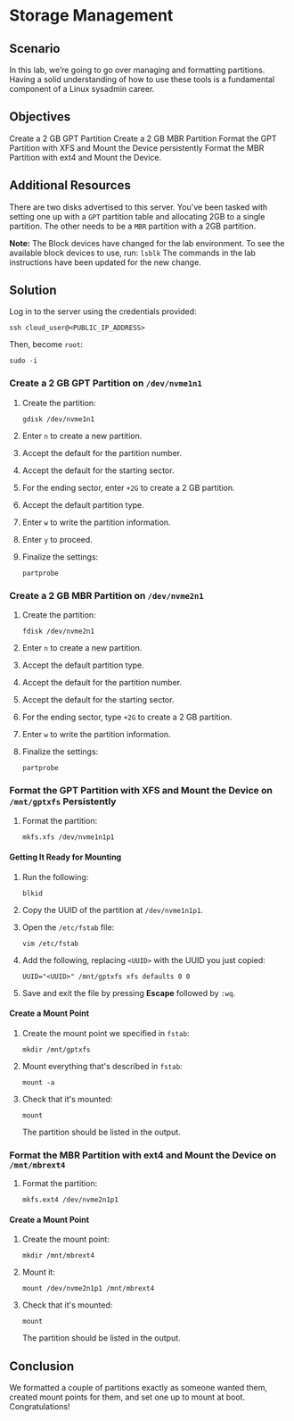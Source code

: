 ﻿# Storage Management

## Scenario
In this lab, we’re going to go over managing and formatting partitions. Having a solid understanding of how to use these tools is a fundamental component of a Linux sysadmin career.

## Objectives
Create a 2 GB GPT Partition
Create a 2 GB MBR Partition
Format the GPT Partition with XFS and Mount the Device persistently
Format the MBR Partition with ext4 and Mount the Device.


## Additional Resources

There are two disks advertised to this server. You've been tasked with setting one up with a  `GPT`  partition table and allocating 2GB to a single partition. The other needs to be a  `MBR`  partition with a 2GB partition.

**Note:**  The Block devices have changed for the lab environment. To see the available block devices to use, run:  `lsblk`  The commands in the lab instructions have been updated for the new change.

## Solution

Log in to the server using the credentials provided:

`ssh cloud_user@<PUBLIC_IP_ADDRESS>`

Then, become  `root`:

`sudo -i`

### Create a 2 GB GPT Partition on  `/dev/nvme1n1`

1.  Create the partition:
    
    `gdisk /dev/nvme1n1`
    
2.  Enter  `n`  to create a new partition.
    
3.  Accept the default for the partition number.
    
4.  Accept the default for the starting sector.
    
5.  For the ending sector, enter  `+2G`  to create a 2 GB partition.
    
6.  Accept the default partition type.
    
7.  Enter  `w`  to write the partition information.
    
8.  Enter  `y`  to proceed.
    
9.  Finalize the settings:
    
    `partprobe`
    

### Create a 2 GB MBR Partition on  `/dev/nvme2n1`

1.  Create the partition:
    
    `fdisk /dev/nvme2n1`
    
2.  Enter  `n`  to create a new partition.
    
3.  Accept the default partition type.
    
4.  Accept the default for the partition number.
    
5.  Accept the default for the starting sector.
    
6.  For the ending sector, type  `+2G`  to create a 2 GB partition.
    
7.  Enter  `w`  to write the partition information.
    
8.  Finalize the settings:
    
    `partprobe`
    

### Format the GPT Partition with XFS and Mount the Device on  `/mnt/gptxfs`  Persistently

1.  Format the partition:
    
    `mkfs.xfs /dev/nvme1n1p1`
    

#### Getting It Ready for Mounting

1.  Run the following:
    
    `blkid`
    
2.  Copy the UUID of the partition at  `/dev/nvme1n1p1`.
    
3.  Open the  `/etc/fstab`  file:
    
    `vim /etc/fstab`
    
4.  Add the following, replacing  `<UUID>`  with the UUID you just copied:
    
    `UUID="<UUID>" /mnt/gptxfs xfs defaults 0 0`
    
5.  Save and exit the file by pressing  **Escape**  followed by  `:wq`.
    

#### Create a Mount Point

1.  Create the mount point we specified in  `fstab`:
    
    `mkdir /mnt/gptxfs`
    
2.  Mount everything that's described in  `fstab`:
    
    `mount -a`
    
3.  Check that it's mounted:
    
    `mount`
    
    The partition should be listed in the output.
    

### Format the MBR Partition with ext4 and Mount the Device on  `/mnt/mbrext4`

1.  Format the partition:
    
    `mkfs.ext4 /dev/nvme2n1p1`
    

#### Create a Mount Point

1.  Create the mount point:
    
    `mkdir /mnt/mbrext4`
    
2.  Mount it:
    
    `mount /dev/nvme2n1p1 /mnt/mbrext4`
    
3.  Check that it's mounted:
    
    `mount`
    
    The partition should be listed in the output.
    

## Conclusion

We formatted a couple of partitions exactly as someone wanted them, created mount points for them, and set one up to mount at boot. Congratulations!
